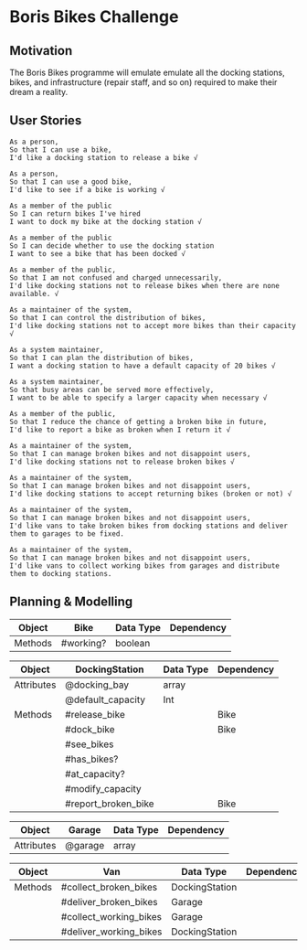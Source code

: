 # Boris Bikes Challenge

## Motivation
The Boris Bikes programme will emulate emulate all the docking stations, bikes, and infrastructure (repair staff, and so on) required to make their dream a reality.

## User Stories
```
As a person,
So that I can use a bike,
I'd like a docking station to release a bike √

As a person,
So that I can use a good bike,
I'd like to see if a bike is working √

As a member of the public
So I can return bikes I've hired
I want to dock my bike at the docking station √

As a member of the public
So I can decide whether to use the docking station
I want to see a bike that has been docked √

As a member of the public,
So that I am not confused and charged unnecessarily,
I'd like docking stations not to release bikes when there are none available. √

As a maintainer of the system,
So that I can control the distribution of bikes,
I'd like docking stations not to accept more bikes than their capacity √

As a system maintainer,
So that I can plan the distribution of bikes,
I want a docking station to have a default capacity of 20 bikes √

As a system maintainer,
So that busy areas can be served more effectively,
I want to be able to specify a larger capacity when necessary √

As a member of the public,
So that I reduce the chance of getting a broken bike in future,
I'd like to report a bike as broken when I return it √

As a maintainer of the system,
So that I can manage broken bikes and not disappoint users,
I'd like docking stations not to release broken bikes √

As a maintainer of the system,
So that I can manage broken bikes and not disappoint users,
I'd like docking stations to accept returning bikes (broken or not) √

As a maintainer of the system,
So that I can manage broken bikes and not disappoint users,
I'd like vans to take broken bikes from docking stations and deliver them to garages to be fixed.

As a maintainer of the system,
So that I can manage broken bikes and not disappoint users,
I'd like vans to collect working bikes from garages and distribute them to docking stations.
```

## Planning & Modelling

| Object   | Bike | Data Type | Dependency |
| -------- | ------- | ------ | ---------- |
| Methods  | #working? | boolean |

| Object   | DockingStation | Data Type | Dependency |
| -------- | -------------- | ------ | ---------- |
| Attributes | @docking_bay | array |
|            | @default_capacity | Int |
| Methods  | #release_bike |   | Bike |
|          | #dock_bike    |   | Bike |
|          | #see_bikes    |   |      | 
|          | #has_bikes?   |   |      |
|          | #at_capacity? |   |      |
|          | #modify_capacity |   |   |
|          | #report_broken_bike |   | Bike |

| Object   | Garage | Data Type | Dependency |
| -------- | ------- | ------ | ---------- |
| Attributes  | @garage | array |

| Object   | Van | Data Type | Dependency |
| -------- | ------- | ------ | ---------- |
| Methods  | #collect_broken_bikes | DockingStation |
|          | #deliver_broken_bikes | Garage |
|          | #collect_working_bikes | Garage |
|          | #deliver_working_bikes | DockingStation |